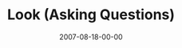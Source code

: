 ---
layout: message
category: message
series: "Seek"
title: "Look (Asking Questions)"
date: 2007-08-18-00-00
message_id: 5
audio: "http://s3.amazonaws.com/crossroads-media/messages/audio/Seek_2_Look_08-19-07_Tome.mp3"
audio-duration: "45:43"
explicit: false
---
